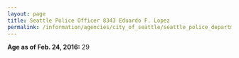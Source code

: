 ```yaml
---
layout: page
title: Seattle Police Officer 8343 Eduardo F. Lopez
permalink: /information/agencies/city_of_seattle/seattle_police_department/copbook/8343/
---
```


**Age as of Feb. 24, 2016:** 29
